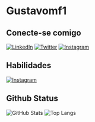 # Gustavomf1

## Conecte-se comigo
[![LinkedIn](https://img.shields.io/badge/LinkedIn-000?style=for-the-badge&logo=linkedin&logoColor=0E76A8)](https://www.linkedin.com/in/gustavo-martins-magnusson/)
[![Twitter](https://img.shields.io/badge/Twitter-000?style=for-the-badge&logo=twitter)](https://twitter.com/GustaMFF)
[![Instagram](https://img.shields.io/badge/Instagram-000?style=for-the-badge&logo=instagram)](https://www.instagram.com/gusta_mf/)
## Habilidades
[![Instagram](https://img.shields.io/badge/python-3670A0?style=for-the-badge&logo=python&logoColor=ffdd54)](https://www.instagram.com/gusta_mf/)
## Github Status
![GitHub Stats](https://github-readme-stats.vercel.app/api?username=SEUUSERNAME&theme=transparent&bg_color=000&border_color=30A3DC&show_icons=true&icon_color=30A3DC&title_color=E94D5F&text_color=FFF)
![Top Langs](https://github-readme-stats-git-masterrstaa-rickstaa.vercel.app/api/top-langs/?username=SEUUSERNAME&bg_color=000&border_color=30A3DC&title_color=E94D5F&text_color=FFF)
